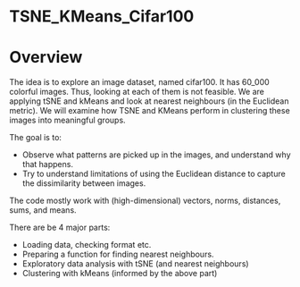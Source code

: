 # TSNE_KMeans_Cifar100

# Overview

The idea is to explore an image dataset, named cifar100. It has 60_000 colorful images. Thus, looking at each of them is not feasible. We are applying tSNE and kMeans and look at nearest neighbours (in the Euclidean metric). We will examine how TSNE and KMeans perform in clustering these images into meaningful groups.

The goal is to:

- Observe what patterns are picked up in the images, and understand why that happens.
- Try to understand limitations of using the Euclidean distance to capture the dissimilarity between images.

The code mostly work with (high-dimensional) vectors, norms, distances, sums, and means.

There are be 4 major parts:

- Loading data, checking format etc.
- Preparing a function for finding nearest neighbours.
- Exploratory data analysis with tSNE (and nearest neighbours)
- Clustering with kMeans (informed by the above part)
